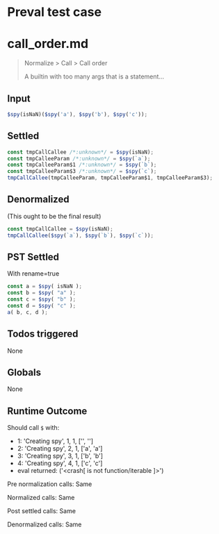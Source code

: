 # Preval test case

# call_order.md

> Normalize > Call > Call order
>
> A builtin with too many args that is a statement...

## Input

`````js filename=intro
$spy(isNaN)($spy('a'), $spy('b'), $spy('c'));
`````


## Settled


`````js filename=intro
const tmpCallCallee /*:unknown*/ = $spy(isNaN);
const tmpCalleeParam /*:unknown*/ = $spy(`a`);
const tmpCalleeParam$1 /*:unknown*/ = $spy(`b`);
const tmpCalleeParam$3 /*:unknown*/ = $spy(`c`);
tmpCallCallee(tmpCalleeParam, tmpCalleeParam$1, tmpCalleeParam$3);
`````


## Denormalized
(This ought to be the final result)

`````js filename=intro
const tmpCallCallee = $spy(isNaN);
tmpCallCallee($spy(`a`), $spy(`b`), $spy(`c`));
`````


## PST Settled
With rename=true

`````js filename=intro
const a = $spy( isNaN );
const b = $spy( "a" );
const c = $spy( "b" );
const d = $spy( "c" );
a( b, c, d );
`````


## Todos triggered


None


## Globals


None


## Runtime Outcome


Should call `$` with:
 - 1: 'Creating spy', 1, 1, ['<function>', '<function>']
 - 2: 'Creating spy', 2, 1, ['a', 'a']
 - 3: 'Creating spy', 3, 1, ['b', 'b']
 - 4: 'Creating spy', 4, 1, ['c', 'c']
 - eval returned: ('<crash[ <ref> is not function/iterable ]>')

Pre normalization calls: Same

Normalized calls: Same

Post settled calls: Same

Denormalized calls: Same

